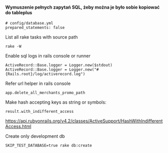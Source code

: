 #### Wymuszenie pełnych zapytań SQL, żeby można je było sobie kopiować do tableplus
```
# config/database.yml
prepared_statements: false
```

List all rake tasks with source path
```
rake -W
```


Enable sql logs in rails console or runner
```
ActiveRecord::Base.logger = Logger.new($stdout)
ActiveRecord::Base.logger = Logger.new("#{Rails.root}/log/activerecord.log")
```

Refer url helper in rails console
```
app.delete_all_merchants_promo_path
```

Make hash accepting keys as string or symbols:
```
result.with_indifferent_access
```
https://api.rubyonrails.org/v4.2/classes/ActiveSupport/HashWithIndifferentAccess.html

Create only development db
```
SKIP_TEST_DATABASE=true rake db:create
```
